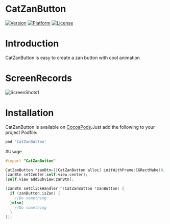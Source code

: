 # CatZanButton

[![Version](https://img.shields.io/cocoapods/v/CatZanButton.svg)](https://cocoapods.org/pods/CatZanButton)
[![Platform](https://img.shields.io/cocoapods/p/CatZanButton.svg)]()
[![License](https://img.shields.io/cocoapods/l/CatZanButton.svg)]()

# Introduction

CatZanButton is easy to create a zan button with cool animation

# ScreenRecords

![ScreenShots1](https://raw.githubusercontent.com/K-cat/CatZanButton/master/ScreenRecord.gif)

# Installation

CatZanButton is available on [CocoaPods](http://cocoapods.org).Just add the following to your project Podfile:

```ruby
pod 'CatZanButton'
```

#Usage

```objective-c
#import "CatZanButton"

CatZanButton *zanBtn=[[CatZanButton alloc] initWithFrame:CGRectMake(0, 0, 50, 50) zanImage:[UIImage imageNamed:@"Zan"] unZanImage:[UIImage imageNamed:@"UnZan"]];
[zanBtn setCenter:self.view.center];
[self.view addSubview:zanBtn];

[zanBtn setClickHandler:^(CatZanButton *zanButton) {
  if (zanButton.isZan) {
    //Do something
  }else{
    //Do something
  }
}];

```
